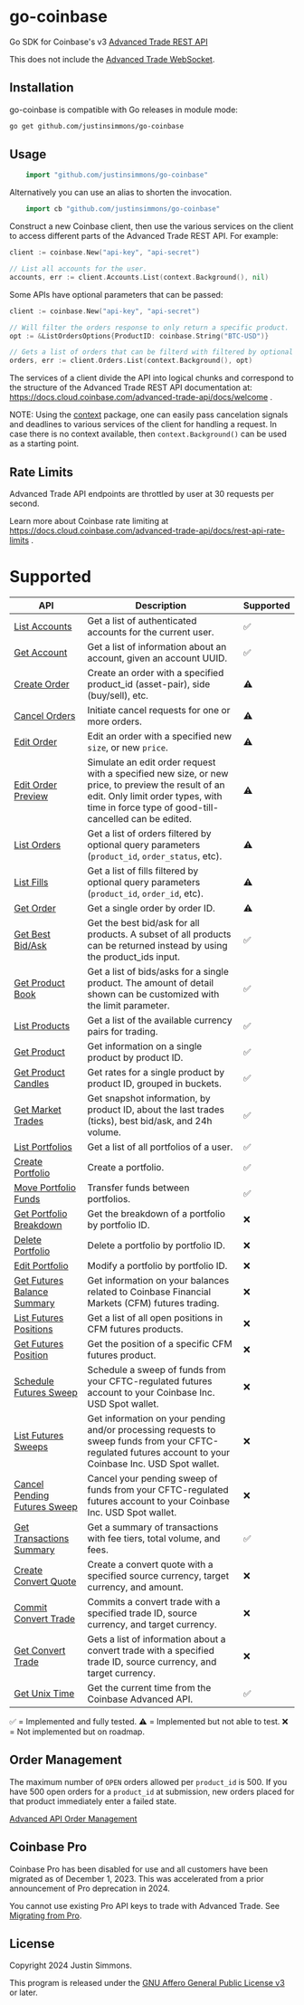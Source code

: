 # go-coinbase
Go SDK for Coinbase's v3 [Advanced Trade REST API](https://docs.cloud.coinbase.com/advanced-trade-api/docs/rest-api-overview)

This does not include the [Advanced Trade WebSocket](https://docs.cloud.coinbase.com/advanced-trade-api/docs/ws-overview).

## Installation

go-coinbase is compatible with Go releases in module mode:

```bash
go get github.com/justinsimmons/go-coinbase
```

## Usage

```go
    import "github.com/justinsimmons/go-coinbase"
```

Alternatively you can use an alias to shorten the invocation.

```go
    import cb "github.com/justinsimmons/go-coinbase"
```

Construct a new Coinbase client, then use the various services on the client to
access different parts of the Advanced Trade REST API. For example:

```go
client := coinbase.New("api-key", "api-secret")

// List all accounts for the user.
accounts, err := client.Accounts.List(context.Background(), nil)
```
Some APIs have optional parameters that  can be passed:

```go
client := coinbase.New("api-key", "api-secret")

// Will filter the orders response to only return a specific product.
opt := &ListOrdersOptions{ProductID: coinbase.String("BTC-USD")}

// Gets a list of orders that can be filterd with filtered by optional parameters.
orders, err := client.Orders.List(context.Background(), opt)
```
The services of a client divide the API into logical chunks and correspond to the structure of the Advanced Trade REST API documentation at: https://docs.cloud.coinbase.com/advanced-trade-api/docs/welcome .

NOTE: Using the [context](https://godoc.org/context) package, one can easily pass cancelation signals and deadlines to various services of the client for handling a request. In case there is no context available, then `context.Background()` can be used as a starting point.

## Rate Limits

Advanced Trade API endpoints are throttled by user at 30 requests per second.

Learn more about Coinbase rate limiting at https://docs.cloud.coinbase.com/advanced-trade-api/docs/rest-api-rate-limits .


# Supported

| API | Description | Supported |
| --- | ----------- | --------- |
| [List Accounts](https://docs.cloud.coinbase.com/advanced-trade-api/reference/retailbrokerageapi_getaccounts) | Get a list of authenticated accounts for the current user. | ✅ |
| [Get Account](https://docs.cloud.coinbase.com/advanced-trade-api/reference/retailbrokerageapi_getaccount) |Get a list of information about an account, given an account UUID. | ✅ |
| [Create Order](https://docs.cloud.coinbase.com/advanced-trade-api/reference/retailbrokerageapi_postorder) | Create an order with a specified product_id (asset-pair), side (buy/sell), etc. | ⚠️ |
| [Cancel Orders](https://docs.cloud.coinbase.com/advanced-trade-api/reference/retailbrokerageapi_cancelorders) | Initiate cancel requests for one or more orders. | ⚠️ |
| [Edit Order](https://docs.cloud.coinbase.com/advanced-trade-api/reference/retailbrokerageapi_editorder) | Edit an order with a specified new `size`, or new `price`. | ⚠️ |
| [Edit Order Preview](https://docs.cloud.coinbase.com/advanced-trade-api/reference/retailbrokerageapi_previeweditorder) | Simulate an edit order request with a specified new size, or new price, to preview the result of an edit. Only limit order types, with time in force type of good-till-cancelled can be edited. | ⚠️ |
| [List Orders](https://docs.cloud.coinbase.com/advanced-trade-api/reference/retailbrokerageapi_gethistoricalorders) | Get a list of orders filtered by optional query parameters (`product_id`, `order_status`, etc). | ⚠️ |
| [List Fills](https://docs.cloud.coinbase.com/advanced-trade-api/reference/retailbrokerageapi_getfills) | Get a list of fills filtered by optional query parameters (`product_id`, `order_id`, etc). | ⚠️ |
| [Get Order](https://docs.cloud.coinbase.com/advanced-trade-api/reference/retailbrokerageapi_gethistoricalorder) | Get a single order by order ID. | ⚠️ |
| [Get Best Bid/Ask](https://docs.cloud.coinbase.com/advanced-trade-api/reference/retailbrokerageapi_getbestbidask) | Get the best bid/ask for all products. A subset of all products can be returned instead by using the product_ids input. |  ✅ |
| [Get Product Book](https://docs.cloud.coinbase.com/advanced-trade-api/reference/retailbrokerageapi_getbestbidask) | Get a list of bids/asks for a single product. The amount of detail shown can be customized with the limit parameter. | ✅ |
| [List Products](https://docs.cloud.coinbase.com/advanced-trade-api/reference/retailbrokerageapi_getproducts) | Get a list of the available currency pairs for trading. | ✅ |
| [Get Product](https://docs.cloud.coinbase.com/advanced-trade-api/reference/retailbrokerageapi_getproduct) | Get information on a single product by product ID. | ✅ |
| [Get Product Candles](https://docs.cloud.coinbase.com/advanced-trade-api/reference/retailbrokerageapi_getcandles) | Get rates for a single product by product ID, grouped in buckets. | ✅ |
| [Get Market Trades](https://docs.cloud.coinbase.com/advanced-trade-api/reference/retailbrokerageapi_getmarkettrades) | Get snapshot information, by product ID, about the last trades (ticks), best bid/ask, and 24h volume. | ✅ |
| [List Portfolios](https://docs.cloud.coinbase.com/advanced-trade-api/reference/retailbrokerageapi_getportfolios) | Get a list of all portfolios of a user. | ✅ |
| [Create Portfolio](https://docs.cloud.coinbase.com/advanced-trade-api/reference/retailbrokerageapi_createportfolio) | Create a portfolio. | ✅ |
| [Move Portfolio Funds](https://docs.cloud.coinbase.com/advanced-trade-api/reference/retailbrokerageapi_moveportfoliofunds) | Transfer funds between portfolios. | ✅ |
| [Get Portfolio Breakdown](https://docs.cloud.coinbase.com/advanced-trade-api/reference/retailbrokerageapi_getportfoliobreakdown) | Get the breakdown of a portfolio by portfolio ID. | ❌ |
| [Delete Portfolio](https://docs.cloud.coinbase.com/advanced-trade-api/reference/retailbrokerageapi_deleteportfolio) | Delete a portfolio by portfolio ID. | ❌ |
| [Edit Portfolio](https://docs.cloud.coinbase.com/advanced-trade-api/reference/retailbrokerageapi_editportfolio) | Modify a portfolio by portfolio ID. | ❌ |
| [Get Futures Balance Summary](https://docs.cloud.coinbase.com/advanced-trade-api/reference/retailbrokerageapi_getfcmbalancesummary) | Get information on your balances related to Coinbase Financial Markets (CFM) futures trading. | ❌ |
| [List Futures Positions](https://docs.cloud.coinbase.com/advanced-trade-api/reference/retailbrokerageapi_getfcmpositions) | Get a list of all open positions in CFM futures products. | ❌ |
| [Get Futures Position](https://docs.cloud.coinbase.com/advanced-trade-api/reference/retailbrokerageapi_getfcmposition) | Get the position of a specific CFM futures product. | ❌ |
| [Schedule Futures Sweep](https://docs.cloud.coinbase.com/advanced-trade-api/reference/retailbrokerageapi_schedulefcmsweep) | Schedule a sweep of funds from your CFTC-regulated futures account to your Coinbase Inc. USD Spot wallet. | ❌ |
| [List Futures Sweeps](https://docs.cloud.coinbase.com/advanced-trade-api/reference/retailbrokerageapi_getfcmsweeps) | Get information on your pending and/or processing requests to sweep funds from your CFTC-regulated futures account to your Coinbase Inc. USD Spot wallet. | ❌ |
| [Cancel Pending Futures Sweep](https://docs.cloud.coinbase.com/advanced-trade-api/reference/retailbrokerageapi_cancelfcmsweep) | Cancel your pending sweep of funds from your CFTC-regulated futures account to your Coinbase Inc. USD Spot wallet. | ❌ |
| [Get Transactions Summary](https://docs.cloud.coinbase.com/advanced-trade-api/reference/retailbrokerageapi_gettransactionsummary) | Get a summary of transactions with fee tiers, total volume, and fees. | ✅ |
| [Create Convert Quote](https://docs.cloud.coinbase.com/advanced-trade-api/reference/retailbrokerageapi_createconvertquote) | Create a convert quote with a specified source currency, target currency, and amount. | ❌ |
| [Commit Convert Trade](https://docs.cloud.coinbase.com/advanced-trade-api/reference/retailbrokerageapi_commitconverttrade) | Commits a convert trade with a specified trade ID, source currency, and target currency. | ❌ |
| [Get Convert Trade](https://docs.cloud.coinbase.com/advanced-trade-api/reference/retailbrokerageapi_getconverttrade) | Gets a list of information about a convert trade with a specified trade ID, source currency, and target currency. | ❌ |
| [Get Unix Time](https://docs.cloud.coinbase.com/advanced-trade-api/reference/retailbrokerageapi_getunixtime) | Get the current time from the Coinbase Advanced API. | ✅ |

✅ = Implemented and fully tested.
⚠️ = Implemented but not able to test.
❌ = Not implemented but on roadmap.

## Order Management

The maximum number of `OPEN` orders allowed per `product_id` is 500. If you have 500 open orders for a `product_id` at submission, new orders placed for that product immediately enter a failed state.

[Advanced API Order Management](https://docs.cloud.coinbase.com/advanced-trade-api/docs/rest-api-orders)

## Coinbase Pro

Coinbase Pro has been disabled for use and all customers have been migrated as of December 1, 2023. This was accelerated from a prior announcement of Pro deprecation in 2024.

You cannot use existing Pro API keys to trade with Advanced Trade. See [Migrating from Pro](https://docs.cloud.coinbase.com/advanced-trade-api/docs/migration).

## License

Copyright 2024 Justin Simmons.

This program is released under the [GNU Affero General Public License v3](./LICENSE) or later.
